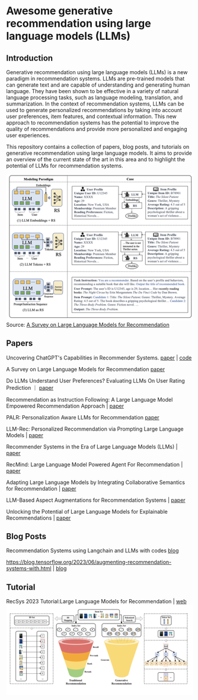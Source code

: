 # Awesome generative recommendation using large language models (LLMs)

## Introduction
Generative recommendation using large language models (LLMs) is a new paradigm in recommendation systems. LLMs are pre-trained models that can generate text and are capable of understanding and generating human language. They have been shown to be effective in a variety of natural language processing tasks, such as language modeling, translation, and summarization. In the context of recommendation systems, LLMs can be used to generate personalized recommendations by taking into account user preferences, item features, and contextual information. This new approach to recommendation systems has the potential to improve the quality of recommendations and provide more personalized and engaging user experiences.

This repository contains a collection of papers, blog posts, and tutorials on generative recommendation using large language models. It aims to provide an overview of the current state of the art in this area and to highlight the potential of LLMs for recommendation systems.

[![Awesome](llm_rec.png)](llm_rec.png)
Source: [A Survey on Large Language Models for Recommendation](https://arxiv.org/pdf/2305.19860.pdf)

## Papers

Uncovering ChatGPT's Capabilities in Recommender Systems. [paper](https://arxiv.org/pdf/2305.02182.pdf) | [code](https://github.com/rainym00d/LLM4RS)

A Survey on Large Language Models for Recommendation [paper](https://arxiv.org/pdf/2305.19860.pdf)

Do LLMs Understand User Preferences? Evaluating LLMs On User Rating Prediction ｜ [paper](https://arxiv.org/pdf/2305.06474.pdf)

Recommendation as Instruction Following: A Large Language Model Empowered Recommendation Approach | [paper](https://arxiv.org/abs/2305.07001)

PALR: Personalization Aware LLMs for Recommendation [paper](https://arxiv.org/abs/2305.07622)

LLM-Rec: Personalized Recommendation via Prompting Large Language Models | [paper](https://arxiv.org/abs/2307.15780)

Recommender Systems in the Era of Large Language Models (LLMs) | [paper](https://arxiv.org/abs/2307.02046)

RecMind: Large Language Model Powered Agent For Recommendation | [paper](https://arxiv.org/abs/2308.14296)

Adapting Large Language Models by Integrating Collaborative Semantics for Recommendation | [paper](https://arxiv.org/abs/2311.09049)

LLM-Based Aspect Augmentations for Recommendation Systems | [paper](https://openreview.net/pdf?id=bStpLVqv1H)

Unlocking the Potential of Large Language Models for Explainable Recommendations | [paper](https://arxiv.org/abs/2312.15661)

## Blog Posts

Recommendation Systems using Langchain and LLMs with codes [blog](https://medium.com/data-science-in-your-pocket/recommendation-systems-using-langchain-and-llms-with-codes-d3c4c4e66732)

https://blog.tensorflow.org/2023/06/augmenting-recommendation-systems-with.html | [blog](https://blog.tensorflow.org/2023/06/augmenting-recommendation-systems-with.html)


## Tutorial

RecSys 2023 Tutorial:Large Language Models for Recommendation | [web](https://llmrecsys.github.io/)
![image](tutorial.png)